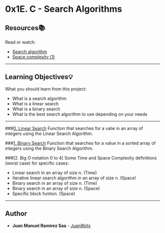 # 0x1E. C - Search Algorithms

## Resources:books:
Read or watch:
* [Search algorithm](https://intranet.hbtn.io/rltoken/ntNFhA9urmBxZfcn8gjsqw)
* [Space complexity (1)](https://intranet.hbtn.io/rltoken/pPScxisIQ0eOPBPXkjcEmg)

---
## Learning Objectives:bulb:
What you should learn from this project:

* What is a search algorithm
* What is a linear search
* What is a binary search
* What is the best search algorithm to use depending on your needs

---
###[0. Linear Search](./0-linear.c)
Function that searches for a valie in an array of integers using the Linear Search Algorithm.

###[1. Binary Search](./1-binary.c)
Function that searches for a value in a sorted array of integers using the Binary Search Algorithm.

###[2. Big O notation 0 to 4]
Some Time and Space Complexity definitions (worst case) for specific cases:
*   Linear search in an array of size n. (Time)
*   Iterative linear search algorithm in an array of size n. (Space)
*   Binary search in an array of size n. (Time)
*   Binary search in an array of size n. (Space)
*   Specific block funtion. (Space)

---

## Author
* **Juan Manuel Ramirez Saa** - [Juan8bits](https://github.com/Juan8bits)
